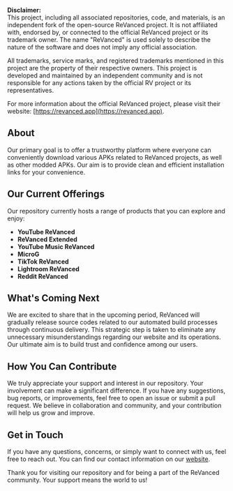 
**Disclaimer:**  
This project, including all associated repositories, code, and materials, is an independent fork of the open-source ReVanced project. It is not affiliated with, endorsed by, or connected to the official ReVanced project or its trademark owner. The name "ReVanced" is used solely to describe the nature of the software and does not imply any official association.  

All trademarks, service marks, and registered trademarks mentioned in this project are the property of their respective owners. This project is developed and maintained by an independent community and is not responsible for any actions taken by the official RV project or its representatives.  

For more information about the official ReVanced project, please visit their website: [https://revanced.app](https://revanced.app).


## About

Our primary goal is to offer a trustworthy platform where everyone can conveniently download various APKs related to ReVanced projects, as well as other modded APKs. Our aim is to provide clean and efficient installation links for your convenience.

## Our Current Offerings

Our repository currently hosts a range of products that you can explore and enjoy:

- **YouTube ReVanced**
- **ReVanced Extended**
- **YouTube Music ReVanced**
- **MicroG**
- **TikTok ReVanced**
- **Lightroom ReVanced**
- **Reddit ReVanced**

## What's Coming Next

We are excited to share that in the upcoming period, ReVanced will gradually release source codes related to our automated build processes through continuous delivery. This strategic step is taken to eliminate any unnecessary misunderstandings regarding our website and its operations. Our ultimate aim is to build trust and confidence among our users.

## How You Can Contribute

We truly appreciate your support and interest in our repository. Your involvement can make a significant difference. If you have any suggestions, bug reports, or improvements, feel free to open an issue or submit a pull request. We believe in collaboration and community, and your contribution will help us grow and improve.

## Get in Touch

If you have any questions, concerns, or simply want to connect with us, feel free to reach out. You can find our contact information on our [website](https://www.vanced.to/contact).

Thank you for visiting our repository and for being a part of the ReVanced community. Your support means the world to us!



